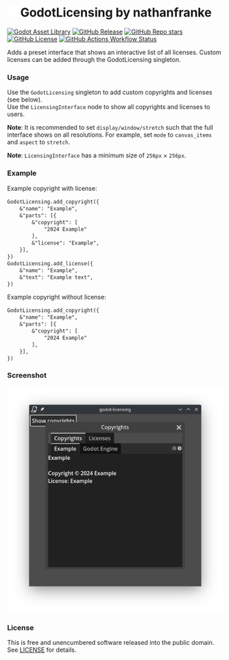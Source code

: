 # <img src="static/godot-licensing.svg" width=24> GodotLicensing by nathanfranke

[![Godot Asset Library](https://img.shields.io/badge/download-_?label=Godot%20Asset%20Library&color=blue)](https://godotengine.org/asset-library/asset/1079)
[![GitHub Release](https://img.shields.io/github/v/release/nathanfranke/godot-licensing)](https://github.com/nathanfranke/godot-licensing/releases/latest)
[![GitHub Repo stars](https://img.shields.io/github/stars/nathanfranke/godot-licensing?style=flat)](https://github.com/nathanfranke/godot-licensing)
[![GitHub License](https://img.shields.io/github/license/nathanfranke/godot-licensing?color=brightgreen)](https://github.com/nathanfranke/godot-licensing/blob/main/LICENSE)
[![GitHub Actions Workflow Status](https://img.shields.io/github/actions/workflow/status/nathanfranke/godot-licensing/builds.yml)](https://github.com/nathanfranke/godot-licensing/actions)

Adds a preset interface that shows an interactive list of all licenses. Custom licenses can be added through the GodotLicensing singleton.

### Usage

Use the `GodotLicensing` singleton to add custom copyrights and licenses (see below). \
Use the `LicensingInterface` node to show all copyrights and licenses to users.

**Note**: It is recommended to set `display/window/stretch` such that the full interface shows on all resolutions. For example, set `mode` to `canvas_items` and `aspect` to `stretch`.

**Note**: `LicensingInterface` has a minimum size of `256px` × `256px`.

### Example

Example copyright with license:

```gdscript
GodotLicensing.add_copyright({
    &"name": "Example",
    &"parts": [{
        &"copyright": [
            "2024 Example"
        ],
        &"license": "Example",
    }],
})
GodotLicensing.add_license({
    &"name": "Example",
    &"text": "Example text",
})
```

Example copyright without license:

```gdscript
GodotLicensing.add_copyright({
    &"name": "Example",
    &"parts": [{
        &"copyright": [
            "2024 Example"
        ],
    }],
})
```

### Screenshot

![example screenshot](https://raw.githubusercontent.com/nathanfranke/godot-licensing/refs/heads/main/static/example.png)

### License

This is free and unencumbered software released into the public domain. See [LICENSE](https://github.com/nathanfranke/godot-licensing/blob/main/LICENSE) for details.
